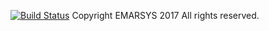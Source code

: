 [![Build Status](https://travis-ci.org/emartech/silex-secure-controllers.svg?branch=master)](https://travis-ci.org/emartech/silex-secure-controllers)
Copyright EMARSYS 2017 All rights reserved.
